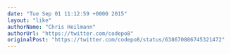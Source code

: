 ```yaml
---
date: "Tue Sep 01 11:12:59 +0000 2015"
layout: "like"
authorName: "Chris Heilmann"
authorUrl: "https://twitter.com/codepo8"
originalPost: "https://twitter.com/codepo8/status/638670886745321472"
---
```


